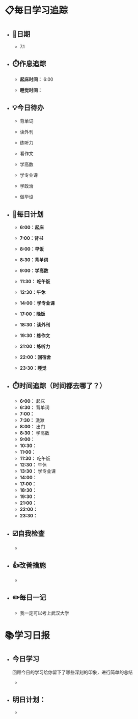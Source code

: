 # 📋每日学习追踪

- ## 📆日期

  - 7.1

- ## ⏱️作息追踪

  - **起床时间：** 6:00

  - **睡觉时间：**

- ## 💡今日待办

  - 背单词

  - 读外刊

  - 练听力

  - 看作文

  - 学高数

  - 学专业课

  - 学政治

  - 做毕设

- ## 📝每日计划

  - **6:00：起床**
  
  - **7:00：背书**

  - **8:00：早饭**

  - **8:30：背单词**

  - **9:00：学高数**

  - **11:30： 吃午饭**

  - **12:30：午休**

  - **14:00：学专业课**

  - **17:00：晚饭**

  - **18:30：读外刊**

  - **19:30：练作文**

  - **21:00：练听力**

  - **22:00：回宿舍**

  - **23:30：睡觉**

- ## ⏱️时间追踪（时间都去哪了？）

  - **6:00：** 起床
  - **6:30：** 背单词
  - **7:00：** 
  - **7:30：** 洗漱
  - **8:00：** 出门
  - **8:30：** 学高数
  - **9:00：** 
  - **10:30：** 
  - **11:00：** 
  - **11:30：** 吃午饭
  - **12:30：** 午休
  - **13:30：** 学专业课
  - **14:00：**
  - **17:00：**
  - **18:30：**
  - **19:30：**
  - **21:00：**
  - **22:00：**
  - **23:30：**

- ## ☑️自我检查

  - 

- ## 👍改善措施

  - 

- ## ✏️每日一记

  - 我一定可以考上武汉大学

# 📚学习日报

- ## 今日学习

  回顾今日的学习给你留下了哪些深刻的印象，进行简单的总结

  - 

- ## 明日计划：
  
  - 